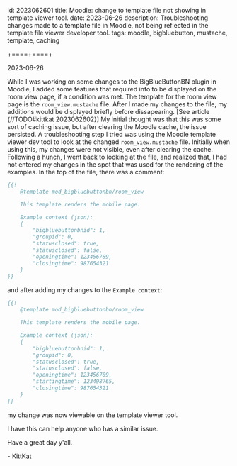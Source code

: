 id: 2023062601
title: Moodle: change to template file not showing in template viewer tool.
date: 2023-06-26
description: Troubleshooting changes made to a template file in Moodle, not being reflected in the template file viewer developer tool.
tags: moodle, bigbluebutton, mustache, template, caching

+====+====+

2023-06-26

While I was working on some changes to the BigBlueButtonBN plugin in Moodle, I added some features that required info to be displayed on the room view page, if a condition was met. The template for the room view page is the `room_view.mustache` file. After I made my changes to the file, my additions would be displayed briefly before dissapearing. [See article {//TODO#kittkat 2023062602}] My initial thought was that this was some sort of caching issue, but after clearing the Moodle cache, the issue persisted. A troubleshooting step I tried was using the Moodle template viewer dev tool to look at the changed `room_view.mustache` file. Initially when using this, my changes were not visible, even after clearing the cache. Following a hunch, I went back to looking at the file, and realized that, I had not entered my changes in the spot that was used for the rendering of the examples. In the top of the file, there was a comment:
```mustache
{{!
	@template mod_bigbluebuttonbn/room_view

	This template renders the mobile page.

	Example context (json):
	{
		"bigbluebuttonbnid": 1,
		"groupid": 0,
		"statusclosed": true,
		"statusclosed": false,
		"openingtime": 123456789,
		"closingtime": 987654321
	}
}}
```
and after adding my changes to the `Example context`:
```mustache
{{!
	@template mod_bigbluebuttonbn/room_view

	This template renders the mobile page.

	Example context (json):
	{
		"bigbluebuttonbnid": 1,
		"groupid": 0,
		"statusclosed": true,
		"statusclosed": false,
		"openingtime": 123456789,
		"startingtime": 123498765,
		"closingtime": 987654321
	}
}}
```
my change was now viewable on the template viewer tool.

I have this can help anyone who has a similar issue.

Have a great day y'all.

\- KittKat